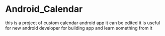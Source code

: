 # Android_Calendar
this is a project of custom calendar android app
it can be edited
it is useful for new android developer for building app and learn something from it
